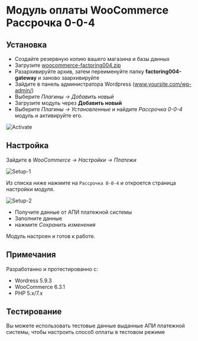 # Модуль оплаты WooCommerce Рассрочка 0-0-4

## Установка

* Создайте резервную копию вашего магазина и базы данных
* Загрузите [woocommerce-factoring004.zip](https://github.com//bnpl-kz/factoring004-wp-woocommerce/archive/refs/heads/light-plugin.zip)
* Разархивируйте архив, затем переименуйте папку **factoring004-gateway** и заново заархивируйте
* Зайдите в панель администратора Wordpress (www.yoursite.com/wp-admin/)
* Выберите _Плагины → Добавить новый_
* Загрузите модуль через **Добавить новый**
* Выберите _Плагины → Установленные_ и найдите _Рассрочка 0-0-4_ модуль и активируйте его.

![Activate](https://github.com/bnpl-partners/factoring004-wp-woocommerce/raw/main/doc/activate.png)

## Настройка

Зайдите в _WooCommerce → Настройки → Платежи_

![Setup-1](https://github.com/bnpl-partners/factoring004-wp-woocommerce/raw/main/doc/wc_settings.png)

Из списка ниже нажмите на `Рассрочка 0-0-4` и откроется
страница настройки модуля.


![Setup-2](https://github.com/bnpl-partners/factoring004-wp-woocommerce/blob/light-plugin/doc/payment_fields1.png)

* Получите данные от АПИ платежной системы
* Заполните данные
* нажмите _Сохранить изменения_

Модуль настроен и готов к работе.

## Примечания

Разработанно и протестированно с:

* Wordress 5.9.3
* WooCommerce 6.3.1
* PHP 5.x/7.x

## Тестирование

Вы можете использовать тестовые данные выданные АПИ платежной системы, чтобы настроить способ оплаты в тестовом режиме